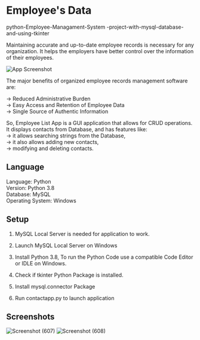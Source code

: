 
# Employee's Data

python-Employee-Managament-System
-project-with-mysql-database-and-using-tkinter

Maintaining accurate and up-to-date employee 
records is necessary for any organization. 
It helps the employers have better control 
over the information of their employees.


![App Screenshot](https://tj-web-prod.s3.ap-south-1.amazonaws.com/blog/wp-content/uploads/2021/10/Employee-Record-Management.jpg)

The major benefits of organized employee records management 
software are:

-> Reduced Administrative Burden                        
-> Easy Access and Retention of Employee Data           
-> Single Source of Authentic Information

So, Employee List App is a GUI application that allows for CRUD operations.
It displays contacts from Database, and has features like:  
-> it allows searching strings from the Database,  
-> it also allows adding new contacts,   
-> modifying and deleting contacts.
## Language

Language: Python   
Version: Python 3.8  
Database: MySQL  
Operating System: Windows  
## Setup

1) MySQL Local Server is needed for application to work.
 
2) Launch MySQL Local Server on Windows

3) Install Python 3.8, To run the Python Code use a compatible Code Editor or IDLE on Windows.

4) Check if tkinter Python Package is installed.

5) Install mysql.connector Package
  
6) Run contactapp.py to launch application


## Screenshots

![Screenshot (607)](https://user-images.githubusercontent.com/81965473/157504599-508f9e70-0202-4f45-ae4d-4bb29769383c.png)
![Screenshot (608)](https://user-images.githubusercontent.com/81965473/157504637-808d613d-df93-47e6-8907-de10c1d02fcf.png)



